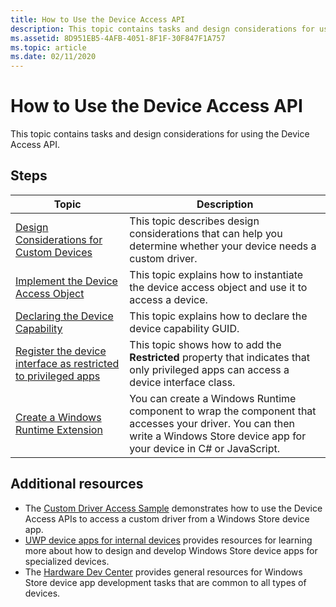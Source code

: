 ```yaml
---
title: How to Use the Device Access API
description: This topic contains tasks and design considerations for using the Device Access API.
ms.assetid: 8D951EB5-4AFB-4051-8F1F-30F847F1A757
ms.topic: article
ms.date: 02/11/2020
---
```


# How to Use the Device Access API

This topic contains tasks and design considerations for using the Device Access API.

## Steps

| Topic | Description |
|---|---|
| [Design Considerations for Custom Devices](design.md)<br/> | This topic describes design considerations that can help you determine whether your device needs a custom driver.<br/> |
| [Implement the Device Access Object](create-the-device-access-object.md)<br/> | This topic explains how to instantiate the device access object and use it to access a device. <br/>  |
| [Declaring the Device Capability](declaring-the-device-capability.md)<br/> | This topic explains how to declare the device capability GUID.<br/> |
| [Register the device interface as restricted to privileged apps](register-the-device-interface-class-as-privileged.md)<br/> | This topic shows how to add the **Restricted** property that indicates that only privileged apps can access a device interface class.<br/> |
| [Create a Windows Runtime Extension](create-a-windows-runtime-extension.md)<br/> | You can create a Windows Runtime component to wrap the component that accesses your driver. You can then write a Windows Store device app for your device in C# or JavaScript.<br/> |

## Additional resources

- The [Custom Driver Access Sample](https://github.com/microsoftarchive/msdn-code-gallery-microsoft/tree/411c271e537727d737a53fa2cbe99eaecac00cc0/Official%20Windows%20Platform%20Sample/Custom%20driver%20access%20sample) demonstrates how to use the Device Access APIs to access a custom driver from a Windows Store device app.
- [UWP device apps for internal devices](/windows-hardware/drivers/devapps/uwp-device-apps-for-specialized-devices) provides resources for learning more about how to design and develop Windows Store device apps for specialized devices.
- The [Hardware Dev Center](/windows/hardware/) provides general resources for Windows Store device app development tasks that are common to all types of devices.
